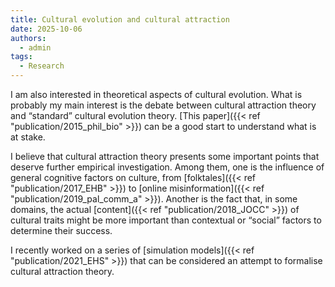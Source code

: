 ```yaml
---
title: Cultural evolution and cultural attraction
date: 2025-10-06
authors:
  - admin
tags:
  - Research
---
```


I am also interested in theoretical aspects of cultural evolution. What is probably my main interest is the debate between cultural attraction theory and “standard” cultural evolution theory. [This paper]({{< ref "publication/2015_phil_bio" >}}) can be a good start to understand what is at stake.

I believe that cultural attraction theory presents some important points that deserve further empirical investigation. Among them, one is the influence of general cognitive factors on culture, from [folktales]({{< ref "publication/2017_EHB" >}}) to [online misinformation]({{< ref "publication/2019_pal_comm_a" >}}). Another is the fact that, in some domains, the actual [content]({{< ref "publication/2018_JOCC" >}}) of cultural traits might be more important than contextual or “social” factors to determine their success. 

 I recently worked on a series of [simulation models]({{< ref "publication/2021_EHS" >}}) that can be considered an attempt to formalise cultural attraction theory. 
